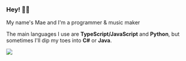 ### Hey! 👋✨

My name's Mae and I'm a programmer & music maker

The main languages I use are **TypeScript/JavaScript** and **Python**, but sometimes I'll dip my toes into **C#** or **Java**.
 
<p float="left">
  <img src="https://github-readme-stats.vercel.app/api/top-langs?username=etstringy&show_icons=true&locale=en&layout=default&bg_color=131820&text_color=fff&title_color=fff&hide_border=true">
</p>
